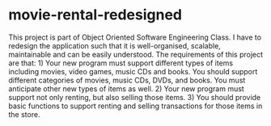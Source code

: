 # movie-rental-redesigned
This project is part of Object Oriented Software Engineering Class. I have to redesign the application such that it is well-organised, scalable, maintainable and can be easily understood. The requirements of this project are that:  1) Your new program must support different types of items including movies, video games, music CDs and books. You should support different categories of movies, music CDs, DVDs, and books. You must anticipate other new types of items as well.  2) Your new program must support not only renting, but also selling those items.  3) You should provide basic functions to support renting and selling transactions for those items in the store.
